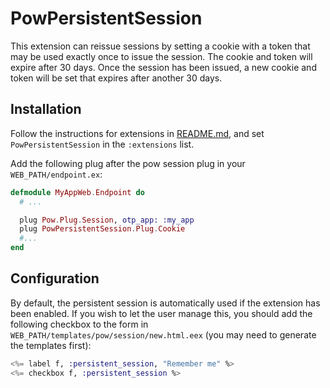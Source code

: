 # PowPersistentSession

This extension can reissue sessions by setting a cookie with a token that may be used exactly once to issue the session. The cookie and token will expire after 30 days. Once the session has been issued, a new cookie and token will be set that expires after another 30 days.

## Installation

Follow the instructions for extensions in [README.md](../../../README.md#add-extensions-support), and set `PowPersistentSession` in the `:extensions` list.

Add the following plug after the pow session plug in your `WEB_PATH/endpoint.ex`:

```elixir
defmodule MyAppWeb.Endpoint do
  # ...

  plug Pow.Plug.Session, otp_app: :my_app
  plug PowPersistentSession.Plug.Cookie
  #...
end
```

## Configuration

By default, the persistent session is automatically used if the extension has been enabled. If you wish to let the user manage this, you should add the following checkbox to the form in `WEB_PATH/templates/pow/session/new.html.eex` (you may need to generate the templates first):

```elixir
<%= label f, :persistent_session, "Remember me" %>
<%= checkbox f, :persistent_session %>
```
